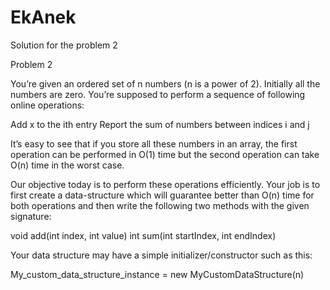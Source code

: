 # EkAnek
Solution for the problem 2

Problem 2

You’re given an ordered set of n numbers (n is a power of 2). Initially all the numbers are zero. You’re supposed to perform a sequence of following online operations:

Add x to the ith entry
Report the sum of numbers between indices i and j

It’s easy to see that if you store all these numbers in an array, the first operation can be performed in O(1) time but the second operation can take O(n) time in the worst case.

Our objective today is to perform these operations efficiently. Your job is to first create a data-structure which will guarantee better than O(n) time for both operations and then write the following two methods with the given signature:

void add(int index, int value)
int sum(int startIndex, int endIndex)

Your data structure may have a simple initializer/constructor such as this:

My_custom_data_structure_instance = new MyCustomDataStructure(n)

